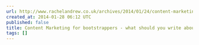 ```yaml
---
url: http://www.rachelandrew.co.uk/archives/2014/01/24/content-marketing-for-bootstrappers-what-should-you-write-about/
created_at: 2014-01-28 06:12 UTC
published: false
title: Content Marketing for bootstrappers - what should you write about?
tags: []
---
```



